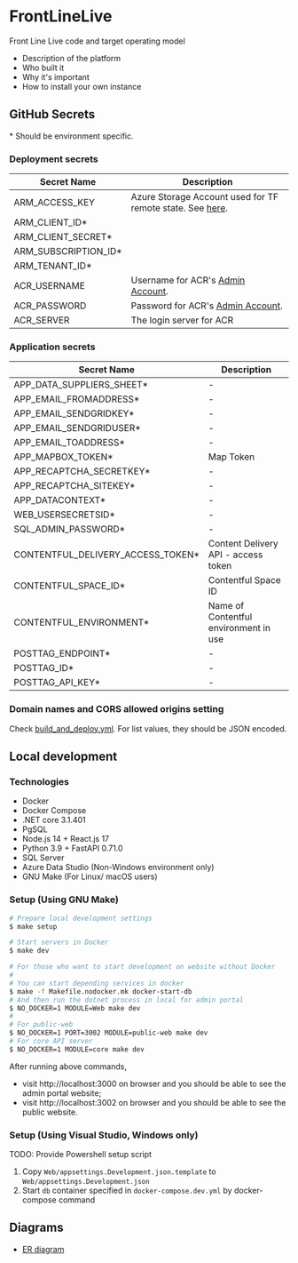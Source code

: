 # FrontLineLive

Front Line Live code and target operating model

- Description of the platform
- Who built it
- Why it's important
- How to install your own instance

## GitHub Secrets

\* Should be environment specific.

### Deployment secrets

|Secret Name|Description|
|---|---|
|ARM_ACCESS_KEY|Azure Storage Account used for TF remote state. See [here](https://docs.microsoft.com/en-us/azure/storage/common/storage-account-keys-manage).|
|ARM_CLIENT_ID*||
|ARM_CLIENT_SECRET*||
|ARM_SUBSCRIPTION_ID*||
|ARM_TENANT_ID*||
|ACR_USERNAME|Username for ACR's [Admin Account](https://docs.microsoft.com/en-us/azure/container-registry/container-registry-authentication#admin-account).|
|ACR_PASSWORD|Password for ACR's [Admin Account](https://docs.microsoft.com/en-us/azure/container-registry/container-registry-authentication#admin-account).|
|ACR_SERVER|The login server for ACR|

### Application secrets

|Secret Name|Description|
|---|---|
|APP_DATA_SUPPLIERS_SHEET*|-|
|APP_EMAIL_FROMADDRESS*|-|
|APP_EMAIL_SENDGRIDKEY*|-|
|APP_EMAIL_SENDGRIDUSER*|-|
|APP_EMAIL_TOADDRESS*|-|
|APP_MAPBOX_TOKEN*|Map Token|
|APP_RECAPTCHA_SECRETKEY*|-|
|APP_RECAPTCHA_SITEKEY*|-|
|APP_DATACONTEXT*|-|
|WEB_USERSECRETSID*|-|
|SQL_ADMIN_PASSWORD*|-|
|CONTENTFUL_DELIVERY_ACCESS_TOKEN*|Content Delivery API - access token|
|CONTENTFUL_SPACE_ID*|Contentful Space ID|
|CONTENTFUL_ENVIRONMENT*|Name of Contentful environment in use|
|POSTTAG_ENDPOINT*|-|
|POSTTAG_ID*|-|
|POSTTAG_API_KEY*|-|

### Domain names and CORS allowed origins setting
Check [build_and_deploy.yml](.github/workflows/build_and_deploy.yml). For list values, they should be JSON encoded.

## Local development

### Technologies
- Docker
- Docker Compose
- .NET core 3.1.401
- PgSQL
- Node.js 14 + React.js 17
- Python 3.9 + FastAPI 0.71.0
- SQL Server
- Azure Data Studio (Non-Windows environment only)
- GNU Make (For Linux/ macOS users)

### Setup (Using GNU Make)
```sh
# Prepare local development settings
$ make setup

# Start servers in Docker
$ make dev

# For those who want to start development on website without Docker
#
# You can start depending services in docker
$ make -f Makefile.nodocker.mk docker-start-db
# And then run the dotnet process in local for admin portal
$ NO_DOCKER=1 MODULE=Web make dev
#
# For public-web
$ NO_DOCKER=1 PORT=3002 MODULE=public-web make dev
# For core API server
$ NO_DOCKER=1 MODULE=core make dev
```
After running above commands, 
- visit http://localhost:3000 on browser and you should be able to see the admin portal website;
- visit http://localhost:3002 on browser and you should be able to see the public website.

### Setup (Using Visual Studio, Windows only)
TODO: Provide Powershell setup script
1. Copy `Web/appsettings.Development.json.template` to `Web/appsettings.Development.json`
2. Start `db` container specified in `docker-compose.dev.yml` by docker-compose command


## Diagrams
- [ER diagram](docs/ERD.svg)

